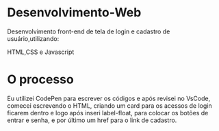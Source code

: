 # Desenvolvimento-Web

Desenvolvimento front-end de tela de login e cadastro de usuário,utilizando:

HTML,CSS e Javascript

# O processo

 Eu utilizei CodePen para escrever os códigos e após revisei no VsCode, comecei escrevendo o HTML, criando um card para os acessos de login ficarem dentro e logo após inseri label-float, para colocar os botões de entrar e senha, e por último um href para o link de cadastro.
 







